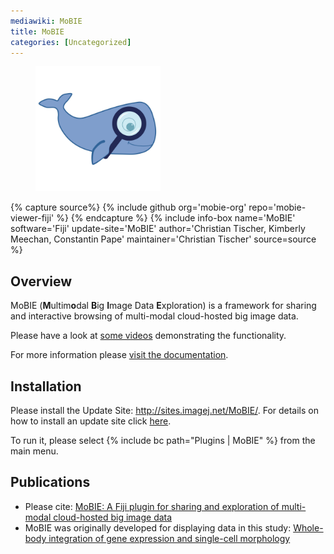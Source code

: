 ```yaml
---
mediawiki: MoBIE
title: MoBIE
categories: [Uncategorized]
---
```


<figure><img src="/media/plugins/mobie-white.jpg" title="Mobie-white.jpg" width="200" alt="Mobie-white.jpg" /><figcaption aria-hidden="true"></figcaption></figure>


{% capture source%}
{% include github org='mobie-org' repo='mobie-viewer-fiji' %}
{% endcapture %}
{% include info-box name='MoBIE' software='Fiji' update-site='MoBIE' author='Christian Tischer, Kimberly Meechan, Constantin Pape' maintainer='Christian Tischer' source=source %}


## Overview

MoBIE (**M**ultim**o**dal **B**ig **I**mage Data **E**xploration) is a framework for sharing and interactive browsing of multi-modal cloud-hosted big image data. 

Please have a look at [some videos](https://www.youtube.com/channel/UCtRtv0JkEEW5zLFO7d_nglg) demonstrating the functionality.

For more information please [visit the documentation](https://mobie.github.io/).

## Installation

Please install the Update Site: http://sites.imagej.net/MoBIE/. For details on how to install an update site click [here](/update-sites/following).

To run it, please select {% include bc path="Plugins | MoBIE" %} from the main menu.

## Publications

- Please cite: [MoBIE: A Fiji plugin for sharing and exploration of multi-modal cloud-hosted big image data](https://www.biorxiv.org/content/10.1101/2022.05.27.493763v1)
- MoBIE was originally developed for displaying data in this study: [Whole-body integration of gene expression and single-cell morphology](https://www.biorxiv.org/content/10.1101/2020.02.26.961037v1)
